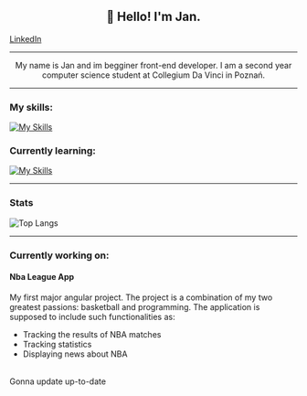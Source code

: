 <h2 align="center">👋 Hello! I'm Jan.</h2>

<a align="center" href="https://www.linkedin.com/in/jan-kwiatkowski-633215271/">LinkedIn</a>


---

<p align="center">My name is Jan and im begginer front-end developer. I am a second year computer science student at Collegium Da Vinci in Poznań.</p>

---

<h3>My skills:</h3>

[![My Skills](https://skillicons.dev/icons?i=html,js,css,git,wordpress)](https://skillicons.dev)

<h3>Currently learning:</h3>

[![My Skills](https://skillicons.dev/icons?i=angular,ts)](https://skillicons.dev)


---

<h3>Stats</h3>

![Top Langs](https://github-readme-stats.vercel.app/api/top-langs/?username=kwiatkowskijan&layout=compact&theme=dracula)

---

<h3>Currently working on:</h3>

<h4>Nba League App</h4>
<p>My first major angular project. The project is a combination of my two greatest passions: basketball and programming. The application is supposed to include such functionalities as: 
<ul>
<li>Tracking the results of NBA matches</li>
<li>Tracking statistics</li>
<li>Displaying news about NBA</li>
</ul><br>
Gonna update up-to-date
</p>
<!--
**kwiatkowskijan/kwiatkowskijan** is a ✨ _special_ ✨ repository because its `README.md` (this file) appears on your GitHub profile.

Here are some ideas to get you started:

- 🔭 I’m currently working on ...
- 🌱 I’m currently learning ...
- 👯 I’m looking to collaborate on ...
- 🤔 I’m looking for help with ...
- 💬 Ask me about ...
- 📫 How to reach me: ...
- 😄 Pronouns: ...
- ⚡ Fun fact: ...
-->
